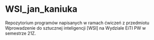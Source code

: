 # WSI_jan_kaniuka
Repozytorium programów napisanych w ramach ćwiczeń z przedmiotu Wprowadzenie do sztucznej inteligencji [WSI] na Wydziale EiTI PW w semestrze 21Z.
